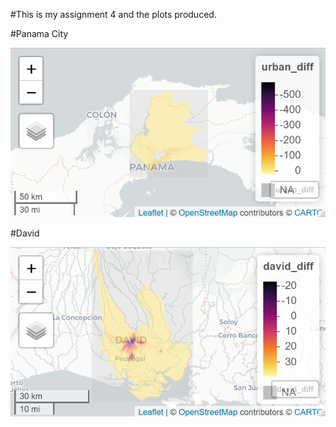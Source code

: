 #This is my assignment 4 and the plots produced.

#Panama City

![](panamacity.png)

#David

![](david.png)
